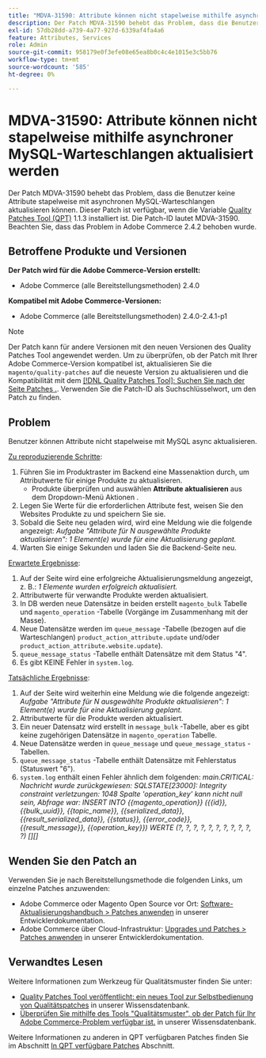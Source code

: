 ```yaml
---
title: "MDVA-31590: Attribute können nicht stapelweise mithilfe asynchroner MySQL-Warteschlangen aktualisiert werden"
description: Der Patch MDVA-31590 behebt das Problem, dass die Benutzer keine Attribute stapelweise mit asynchronen MySQL-Warteschlangen aktualisieren können. Dieser Patch ist verfügbar, wenn das [Quality Patches Tool (QPT)](/help/announcements/adobe-commerce-announcements/magento-quality-patches-released-new-tool-to-self-serve-quality-patches.md) 1.1.3 installiert ist. Die Patch-ID lautet MDVA-31590. Beachten Sie, dass das Problem in Adobe Commerce 2.4.2 behoben wurde.
exl-id: 57db28dd-a739-4a77-927d-6339af4fa4a6
feature: Attributes, Services
role: Admin
source-git-commit: 958179e0f3efe08e65ea8b0c4c4e1015e3c5bb76
workflow-type: tm+mt
source-wordcount: '585'
ht-degree: 0%

---
```


# MDVA-31590: Attribute können nicht stapelweise mithilfe asynchroner MySQL-Warteschlangen aktualisiert werden

Der Patch MDVA-31590 behebt das Problem, dass die Benutzer keine Attribute stapelweise mit asynchronen MySQL-Warteschlangen aktualisieren können. Dieser Patch ist verfügbar, wenn die Variable [Quality Patches Tool (QPT)](/help/announcements/adobe-commerce-announcements/magento-quality-patches-released-new-tool-to-self-serve-quality-patches.md) 1.1.3 installiert ist. Die Patch-ID lautet MDVA-31590. Beachten Sie, dass das Problem in Adobe Commerce 2.4.2 behoben wurde.

## Betroffene Produkte und Versionen

**Der Patch wird für die Adobe Commerce-Version erstellt:**

* Adobe Commerce (alle Bereitstellungsmethoden) 2.4.0

**Kompatibel mit Adobe Commerce-Versionen:**

* Adobe Commerce (alle Bereitstellungsmethoden) 2.4.0-2.4.1-p1

>[!NOTE]
>
>Der Patch kann für andere Versionen mit den neuen Versionen des Quality Patches Tool angewendet werden. Um zu überprüfen, ob der Patch mit Ihrer Adobe Commerce-Version kompatibel ist, aktualisieren Sie die `magento/quality-patches` auf die neueste Version zu aktualisieren und die Kompatibilität mit dem [[!DNL Quality Patches Tool]: Suchen Sie nach der Seite Patches .](https://devdocs.magento.com/quality-patches/tool.html#patch-grid). Verwenden Sie die Patch-ID als Suchschlüsselwort, um den Patch zu finden.

## Problem

Benutzer können Attribute nicht stapelweise mit MySQL async aktualisieren.

<u>Zu reproduzierende Schritte</u>:

1. Führen Sie im Produktraster im Backend eine Massenaktion durch, um Attributwerte für einige Produkte zu aktualisieren.
   * Produkte überprüfen und auswählen **Attribute aktualisieren** aus dem Dropdown-Menü Aktionen .
1. Legen Sie Werte für die erforderlichen Attribute fest, weisen Sie den Websites Produkte zu und speichern Sie sie.
1. Sobald die Seite neu geladen wird, wird eine Meldung wie die folgende angezeigt:
   *Aufgabe &quot;Attribute für N ausgewählte Produkte aktualisieren&quot;: 1 Element(e) wurde für eine Aktualisierung geplant.*
1. Warten Sie einige Sekunden und laden Sie die Backend-Seite neu.

<u>Erwartete Ergebnisse</u>:

1. Auf der Seite wird eine erfolgreiche Aktualisierungsmeldung angezeigt, z. B.: *1 Elemente wurden erfolgreich aktualisiert.*
1. Attributwerte für verwandte Produkte werden aktualisiert.
1. In DB werden neue Datensätze in beiden erstellt `magento_bulk` Tabelle und `magento_operation` -Tabelle (Vorgänge im Zusammenhang mit der Masse).
1. Neue Datensätze werden im `queue_message` -Tabelle (bezogen auf die Warteschlangen) `product_action_attribute.update` und/oder `product_action_attribute.website.update`).
1. `queue_message_status` -Tabelle enthält Datensätze mit dem Status &quot;4&quot;.
1. Es gibt KEINE Fehler in `system.log`.

<u>Tatsächliche Ergebnisse</u>:

1. Auf der Seite wird weiterhin eine Meldung wie die folgende angezeigt:
   *Aufgabe &quot;Attribute für N ausgewählte Produkte aktualisieren&quot;: 1 Element(e) wurde für eine Aktualisierung geplant.*
1. Attributwerte für die Produkte werden aktualisiert.
1. Ein neuer Datensatz wird erstellt in `message_bulk` -Tabelle, aber es gibt keine zugehörigen Datensätze in `magento_operation` Tabelle.
1. Neue Datensätze werden in `queue_message` und `queue_message_status` -Tabellen.
1. `queue_message_status` -Tabelle enthält Datensätze mit Fehlerstatus (Statuswert &quot;6&quot;).
1. `system.log` enthält einen Fehler ähnlich dem folgenden:
   *main.CRITICAL: Nachricht wurde zurückgewiesen: SQLSTATE[23000]: Integrity constraint verletzungen: 1048 Spalte &#39;operation_key&#39; kann nicht null sein, Abfrage war: INSERT INTO {{magento_operation}} ({{id}}, {{bulk_uuid}}, {{topic_name}}, {{serialized_data}}, {{result_serialized_data}}, {{status}}, {{error_code}}, {{result_message}}, {{operation_key}}) WERTE (?, ?, ?, ?, ?, ?, ?, ?, ?, ?, ?) [][]*

## Wenden Sie den Patch an

Verwenden Sie je nach Bereitstellungsmethode die folgenden Links, um einzelne Patches anzuwenden:

* Adobe Commerce oder Magento Open Source vor Ort: [Software-Aktualisierungshandbuch > Patches anwenden](https://devdocs.magento.com/guides/v2.4/comp-mgr/patching/mqp.html) in unserer Entwicklerdokumentation.
* Adobe Commerce über Cloud-Infrastruktur: [Upgrades und Patches > Patches anwenden](https://devdocs.magento.com/cloud/project/project-patch.html) in unserer Entwicklerdokumentation.

## Verwandtes Lesen

Weitere Informationen zum Werkzeug für Qualitätsmuster finden Sie unter:

* [Quality Patches Tool veröffentlicht: ein neues Tool zur Selbstbedienung von Qualitätspatches](/help/announcements/adobe-commerce-announcements/magento-quality-patches-released-new-tool-to-self-serve-quality-patches.md) in unserer Wissensdatenbank.
* [Überprüfen Sie mithilfe des Tools &quot;Qualitätsmuster&quot;, ob der Patch für Ihr Adobe Commerce-Problem verfügbar ist.](/help/support-tools/patches-available-in-qpt-tool/check-patch-for-magento-issue-with-magento-quality-patches.md) in unserer Wissensdatenbank.

Weitere Informationen zu anderen in QPT verfügbaren Patches finden Sie im Abschnitt [In QPT verfügbare Patches](https://support.magento.com/hc/en-us/sections/360010506631-Patches-available-in-MQP-tool-) Abschnitt.
